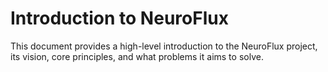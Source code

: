 # Introduction to NeuroFlux

This document provides a high-level introduction to the NeuroFlux project, its vision, core principles, and what problems it aims to solve.
